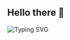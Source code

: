 ## Hello there 👋<br>
![Typing SVG](https://readme-typing-svg.herokuapp.com?font=Fira+Code&size=24&duration=4000&pause=500&color=0077ff&center=true&vCenter=true&width=500&lines=Hello,+I'm+Kusumlata;I'm+an+Aspiring+AI/ML+Engineer;I+love+coding!)

 
